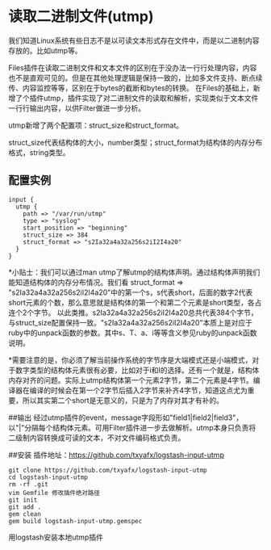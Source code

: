 # 读取二进制文件(utmp)
我们知道Linux系统有些日志不是以可读文本形式存在文件中，而是以二进制内容存放的。比如utmp等。

Files插件在读取二进制文件和文本文件的区别在于没办法一行行处理内容，内容也不是直观可见的。但是在其他处理逻辑是保持一致的，比如多文件支持、断点续传、内容监控等等，区别在于bytes的截断和bytes的转换。
在Files的基础上，新增了个插件utmp，插件实现了对二进制文件的读取和解析，实现类似于文本文件一行行输出内容，以供Filter做进一步分析。


utmp新增了两个配置项：struct_size和struct_format。

struct_size代表结构体的大小，number类型；struct_format为结构体的内存分布格式，string类型。

## 配置实例

```
input {
  utmp {
    path => "/var/run/utmp"
    type => "syslog"
    start_position => "beginning"
    struct_size => 384
    struct_format => "s2Ia32a4a32a256s2iI2I4a20"
  }
}
```
*小贴士：我们可以通过man utmp了解utmp的结构体声明。通过结构体声明我们能知道结构体的内存分布情况。我们看
struct_format => "s2Ia32a4a32a256s2iI2I4a20"中的第一个s，s代表short，后面的数字2代表short元素的个数，那么意思就是结构体的第一个和第二个元素是short类型，各占连个2个字节。
以此类推。s2Ia32a4a32a256s2iI2I4a20总共代表384个字节，与struct_size配置保持一致。"s2Ia32a4a32a256s2iI2I4a20"本质上是对应于ruby中的unpack函数的参数。其中s、T、a、i等等含义参见ruby的unpack函数说明。


*需要注意的是，你必须了解当前操作系统的字节序是大端模式还是小端模式，对于数字类型的结构体元素很有必要，比如对于i和I的选择。还有一个就是，结构体内存对齐的问题。实际上utmp结构体第一个元素2字节，第二个元素是4字节。编译器在编译的时候会在第一个2字节后插入2字节来补齐4字节，知道这点尤为重要，所以其实第二个short是无意义的，只是为了内存对其才有补的。

##输出
经过utmp插件的event，message字段形如"field1|field2|field3"，以"|"分隔每个结构体元素。可用Filter插件进一步去做解析。utmp本身只负责将二级制内容转换成可读的文本，不对文件编码格式负责。

##安装
插件地址：https://github.com/txyafx/logstash-input-utmp
```
git clone https://github.com/txyafx/logstash-input-utmp
cd logstash-input-utmp
rm -rf .git
vim Gemfile 修改插件绝对路径
git init
git add .
gem clean
gem build logstash-input-utmp.gemspec
```
用logstash安装本地utmp插件
